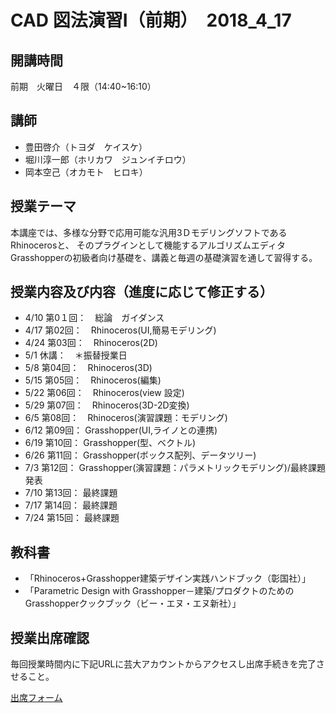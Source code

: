 # CAD 図法演習Ⅰ（前期）　2018_4_17 


## 開講時間
前期　火曜日　４限（14:40~16:10）


## 講師
- 豊田啓介（トヨダ　ケイスケ）
- 堀川淳一郎（ホリカワ　ジュンイチロウ）
- 岡本空己（オカモト　ヒロキ）

## 授業テーマ
本講座では、多様な分野で応用可能な汎用3ＤモデリングソフトであるRhinocerosと、
そのプラグインとして機能するアルゴリズムエディタGrasshopperの初級者向け基礎を、講義と毎週の基礎演習を通して習得する。


## 授業内容及び内容（進度に応じて修正する）
- 4/10  第0１回：　総論　ガイダンス
- 4/17  第02回：　Rhinoceros(UI,簡易モデリング)
- 4/24  第03回：　Rhinoceros(2D)
- 5/1   休講：　＊振替授業日
- 5/8   第04回：　Rhinoceros(3D)
- 5/15  第05回：　Rhinoceros(編集)
- 5/22  第06回：　Rhinoceros(view 設定)
- 5/29  第07回：　Rhinoceros(3D-2D変換)
- 6/5   第08回：　Rhinoceros(演習課題：モデリング)
- 6/12  第09回： Grasshopper(UI,ライノとの連携)
- 6/19  第10回： Grasshopper(型、ベクトル)
- 6/26  第11回： Grasshopper(ボックス配列、データツリー)
- 7/3   第12回： Grasshopper(演習課題：パラメトリックモデリング)/最終課題発表
- 7/10  第13回： 最終課題
- 7/17  第14回： 最終課題
- 7/24  第15回： 最終課題


## 教科書
- 「Rhinoceros+Grasshopper建築デザイン実践ハンドブック（彰国社）」
- 「Parametric Design with Grasshopper－建築/プロダクトのためのGrasshopperクックブック（ビー・エヌ・エヌ新社）」

## 授業出席確認
毎回授業時間内に下記URLに芸大アカウントからアクセスし出席手続きを完了させること。

[出席フォーム](https://goo.gl/forms/5cpNwSocL7hDmPlH3)
